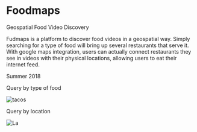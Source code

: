 # Foodmaps
Geospatial Food Video Discovery

Fudmaps is a platform to discover food videos in a geospatial way. Simply searching for a type of food will bring up several restaurants that serve it. With google maps integration, users can actually connect restaurants they see in videos with their physical locations, allowing users to eat their internet feed.

Summer 2018

Query by type of food

![tacos](https://user-images.githubusercontent.com/22227349/111894799-0f1f2d80-89cb-11eb-876b-7649aa580fef.JPG)


Query by location

![La](https://user-images.githubusercontent.com/22227349/111894800-147c7800-89cb-11eb-8662-9b9d05037396.JPG)
